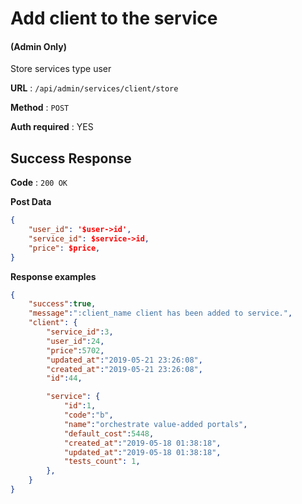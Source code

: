 # Add client to the service

#### (**Admin Only**)

Store services type user

**URL** : `/api/admin/services/client/store`

**Method** : `POST`

**Auth required** : YES

## Success Response

**Code** : `200 OK`

**Post Data**

```json
{
    "user_id": '$user->id',
    "service_id": $service->id,
    "price": $price,
}
```

**Response examples**

```json
{
    "success":true,
    "message":":client_name client has been added to service.",
    "client": {
        "service_id":3,
        "user_id":24,
        "price":5702,
        "updated_at":"2019-05-21 23:26:08",
        "created_at":"2019-05-21 23:26:08",
        "id":44,

        "service": {
            "id":1,
            "code":"b",
            "name":"orchestrate value-added portals",
            "default_cost":5448,
            "created_at":"2019-05-18 01:38:18",
            "updated_at":"2019-05-18 01:38:18",
            "tests_count": 1,
        },
    }
}
```
